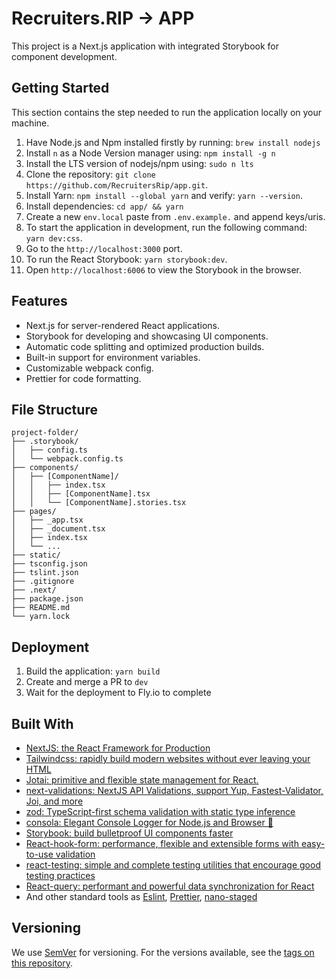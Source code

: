 # Recruiters.RIP -> APP

This project is a Next.js application with integrated Storybook for component development.

## Getting Started

This section contains the step needed to run the application locally on your machine.

1. Have Node.js and Npm installed firstly by running: `brew install nodejs`
2. Install `n` as a Node Version manager using: `npm install -g n`
3. Install the LTS version of nodejs/npm using: `sudo n lts`
4. Clone the repository: `git clone https://github.com/RecruitersRip/app.git`.
5. Install Yarn: `npm install --global yarn` and verify: `yarn --version`.
6. Install dependencies: `cd app/ && yarn`
7. Create a new `env.local` paste from `.env.example.` and append keys/uris.
8. To start the application in development, run the following command: `yarn dev:css`.
9. Go to the `http://localhost:3000` port.
10. To run the React Storybook: `yarn storybook:dev`.
11. Open `http://localhost:6006` to view the Storybook in the browser.

## Features

- Next.js for server-rendered React applications.
- Storybook for developing and showcasing UI components.
- Automatic code splitting and optimized production builds.
- Built-in support for environment variables.
- Customizable webpack config.
- Prettier for code formatting.

## File Structure

```ascii
project-folder/
├── .storybook/
│   ├── config.ts
│   └── webpack.config.ts
├── components/
│   ├── [ComponentName]/
│   │   ├── index.tsx
│   │   ├── [ComponentName].tsx
│   │   └── [ComponentName].stories.tsx
├── pages/
│   ├── _app.tsx
│   ├── _document.tsx
│   ├── index.tsx
│   └── ...
├── static/
├── tsconfig.json
├── tslint.json
├── .gitignore
├── .next/
├── package.json
├── README.md
└── yarn.lock
```

## Deployment

1. Build the application: `yarn build`
2. Create and merge a PR to `dev`
3. Wait for the deployment to Fly.io to complete

## Built With

- [NextJS: the React Framework for Production](https://nextjs.org/docs)
- [Tailwindcss: rapidly build modern websites without ever leaving your HTML](https://tailwindcss.com/)
- [Jotai: primitive and flexible state management for React.](https://docs.pmnd.rs/jotai/introduction)
- [next-validations: NextJS API Validations, support Yup, Fastest-Validator, Joi, and more](https://next-validations.productsway.com/)
- [zod: TypeScript-first schema validation with static type inference](https://github.com/colinhacks/zod)
- [consola: Elegant Console Logger for Node.js and Browser 🐨](https://github.com/unjs/consola)
- [Storybook: build bulletproof UI components faster](https://storybook.js.org)
- [React-hook-form: performance, flexible and extensible forms with easy-to-use validation](https://www.react-hook-form.com/)
- [react-testing: simple and complete testing utilities that encourage good testing practices](https://testing-library.com/)
- [React-query: performant and powerful data synchronization for React](https://react-query.tanstack.com/)
- And other standard tools as [Eslint](https://eslint.org/), [Prettier](https://prettier.io/), [nano-staged](https://github.com/usmanyunusov/nano-staged)

## Versioning

We use [SemVer](http://semver.org/) for versioning. For the versions available, see the [tags on this repository](https://github.com/recruitersrip/app/tags).
